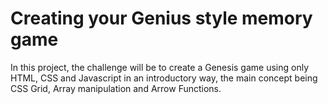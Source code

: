 # Creating your Genius style memory game

In this project, the challenge will be to create a Genesis game using only HTML, CSS and Javascript in an introductory way, the main concept being CSS Grid, Array manipulation and Arrow Functions.
